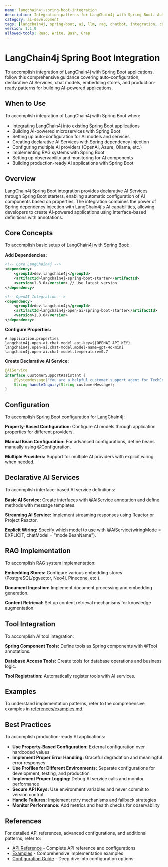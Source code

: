 ```yaml
---
name: langchain4j-spring-boot-integration
description: Integration patterns for LangChain4j with Spring Boot. Auto-configuration, dependency injection, and Spring ecosystem integration. Use when embedding LangChain4j into Spring Boot applications.
category: ai-development
tags: [langchain4j, spring-boot, ai, llm, rag, chatbot, integration, configuration, java]
version: 1.1.0
allowed-tools: Read, Write, Bash, Grep
---
```


# LangChain4j Spring Boot Integration

To accomplish integration of LangChain4j with Spring Boot applications, follow this comprehensive guidance covering auto-configuration, declarative AI Services, chat models, embedding stores, and production-ready patterns for building AI-powered applications.

## When to Use

To accomplish integration of LangChain4j with Spring Boot when:
- Integrating LangChain4j into existing Spring Boot applications
- Building AI-powered microservices with Spring Boot
- Setting up auto-configuration for AI models and services
- Creating declarative AI Services with Spring dependency injection
- Configuring multiple AI providers (OpenAI, Azure, Ollama, etc.)
- Implementing RAG systems with Spring Boot
- Setting up observability and monitoring for AI components
- Building production-ready AI applications with Spring Boot

## Overview

LangChain4j Spring Boot integration provides declarative AI Services through Spring Boot starters, enabling automatic configuration of AI components based on properties. The integration combines the power of Spring dependency injection with LangChain4j's AI capabilities, allowing developers to create AI-powered applications using interface-based definitions with annotations.

## Core Concepts

To accomplish basic setup of LangChain4j with Spring Boot:

**Add Dependencies:**
```xml
<!-- Core LangChain4j -->
<dependency>
    <groupId>dev.langchain4j</groupId>
    <artifactId>langchain4j-spring-boot-starter</artifactId>
    <version>1.8.0</version> // Use latest version
</dependency>

<!-- OpenAI Integration -->
<dependency>
    <groupId>dev.langchain4j</groupId>
    <artifactId>langchain4j-open-ai-spring-boot-starter</artifactId>
    <version>1.8.0</version>
</dependency>
```

**Configure Properties:**
```properties
# application.properties
langchain4j.open-ai.chat-model.api-key=${OPENAI_API_KEY}
langchain4j.open-ai.chat-model.model-name=gpt-4o-mini
langchain4j.open-ai.chat-model.temperature=0.7
```

**Create Declarative AI Service:**
```java
@AiService
interface CustomerSupportAssistant {
    @SystemMessage("You are a helpful customer support agent for TechCorp.")
    String handleInquiry(String customerMessage);
}
```

## Configuration

To accomplish Spring Boot configuration for LangChain4j:

**Property-Based Configuration:** Configure AI models through application properties for different providers.

**Manual Bean Configuration:** For advanced configurations, define beans manually using @Configuration.

**Multiple Providers:** Support for multiple AI providers with explicit wiring when needed.

## Declarative AI Services

To accomplish interface-based AI service definitions:

**Basic AI Service:** Create interfaces with @AiService annotation and define methods with message templates.

**Streaming AI Service:** Implement streaming responses using Reactor or Project Reactor.

**Explicit Wiring:** Specify which model to use with @AiService(wiringMode = EXPLICIT, chatModel = "modelBeanName").

## RAG Implementation

To accomplish RAG system implementation:

**Embedding Stores:** Configure various embedding stores (PostgreSQL/pgvector, Neo4j, Pinecone, etc.).

**Document Ingestion:** Implement document processing and embedding generation.

**Content Retrieval:** Set up content retrieval mechanisms for knowledge augmentation.

## Tool Integration

To accomplish AI tool integration:

**Spring Component Tools:** Define tools as Spring components with @Tool annotations.

**Database Access Tools:** Create tools for database operations and business logic.

**Tool Registration:** Automatically register tools with AI services.

## Examples

To understand implementation patterns, refer to the comprehensive examples in [references/examples.md](references/examples.md).

## Best Practices

To accomplish production-ready AI applications:

- **Use Property-Based Configuration:** External configuration over hardcoded values
- **Implement Proper Error Handling:** Graceful degradation and meaningful error responses
- **Use Profiles for Different Environments:** Separate configurations for development, testing, and production
- **Implement Proper Logging:** Debug AI service calls and monitor performance
- **Secure API Keys:** Use environment variables and never commit to version control
- **Handle Failures:** Implement retry mechanisms and fallback strategies
- **Monitor Performance:** Add metrics and health checks for observability

## References

For detailed API references, advanced configurations, and additional patterns, refer to:

- [API Reference](references/references.md) - Complete API reference and configurations
- [Examples](references/examples.md) - Comprehensive implementation examples
- [Configuration Guide](references/configuration.md) - Deep dive into configuration options
